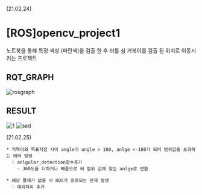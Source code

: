 (21.02.24)
# [ROS]opencv_project1
노트북을 통해 특정 색상 (파란색)을 검출 한 후 터틀 심 거북이를 검출 된 위치로 이동시키는 프로젝트
## RQT_GRAPH
![rosgraph](https://user-images.githubusercontent.com/79581819/109004754-84f5e900-76ec-11eb-85fc-a05972cb8ff5.png)
## RESULT
![1](https://user-images.githubusercontent.com/79581819/109004988-cdada200-76ec-11eb-8bac-848983b45ef1.jpg)
![sad](https://user-images.githubusercontent.com/79581819/109004884-aa82f280-76ec-11eb-87f5-32f2adeb3fa9.jpg)

(21.02.25)
```
* 거북이와 목표지점 사이 angle이 angle > 180, anlge <-180가 되어 범위값을 초과하는 에러 발생
  : anlgular_detection함수추가 
    - 360도를 더하거나 빼줌으로 써 범위 값에 맞는 anlge로 변환
  
* 해당 물체가 없을 시 ROS가 종료되는 문제 발생
  : 예외처리 추가
```

